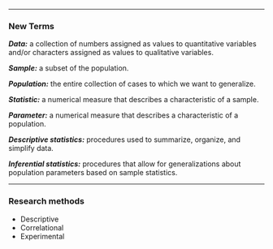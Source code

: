 
---

### New Terms

***Data:*** a collection of numbers assigned as values to quantitative variables and/or characters assigned as values to qualitative variables.

***Sample:*** a subset of the population.

***Population:*** the entire collection of cases to which we want to generalize.

***Statistic:*** a numerical measure that describes a characteristic of a sample.

***Parameter:*** a numerical measure that describes a characteristic of a population.

***Descriptive statistics:*** procedures used to summarize, organize, and simplify data.

***Inferential statistics:*** procedures that allow for generalizations about population parameters based on sample statistics.

---

### Research methods
- Descriptive
- Correlational
- Experimental
